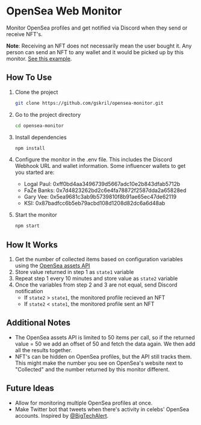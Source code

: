 # OpenSea Web Monitor
Monitor OpenSea profiles and get notified via Discord when they send or receive NFT's.  

**Note**: Receiving an NFT does not necessarily mean the user bought it. Any person can send an NFT to any wallet and it would be picked up by this monitor. [See this example](https://twitter.com/gregskril/status/1430585478399631361).
  
## How To Use
1. Clone the project
	```bash
	git clone https://github.com/gskril/opensea-monitor.git
	```

2. Go to the project directory
	```bash
	cd opensea-monitor
	```

3. Install dependencies
	```bash
	npm install
	```

4. Configure the monitor in the .env file. This includes the Discord Webhook URL and wallet information. Some influencer wallets to get you started are:
	- Logal Paul: 0xff0bd4aa3496739d5667adc10e2b843dfab5712b
	- FaZe Banks: 0x7d4823262bd2c6e4fa78872f2587dda2a65828ed
	- Gary Vee: 0x5ea9681c3ab9b5739810f8b91ae65ec47de62119
	- KSI: 0x87badfcc6b5eb79acbd108d1208d82dc6a6d48ab  
  
5. Start the monitor
	```bash
	npm start
	```
  
## How It Works
1. Get the number of collected items based on configuration variables using the [OpenSea assets API](https://docs.opensea.io/reference/getting-assets)
2. Store value returned in step 1 as `state1` variable
3. Repeat step 1 every 10 minutes and store value as `state2` variable
4. Once the variables from step 2 and 3 are not equal, send Discord notification
	- If `state2` > `state1`, the monitored profile recieved an NFT
	- If `state2` < `state1`, the monitored profile sent an NFT

## Additional Notes
- The OpenSea assets API is limited to 50 items per call, so if the returned value = 50 we add an offset of 50 and fetch the data again. We then add all the results together.
- NFT's can be hidden on OpenSea profiles, but the API still tracks them. This might make the number you see on OpenSea's website next to "Collected" and the number returned by this monitor different.

## Future Ideas
- Allow for monitoring multiple OpenSea profiles at once.
- Make Twitter bot that tweets when there's activity in celebs' OpenSea accounts. Inspired by [@BigTechAlert](https://twitter.com/bigtechalert).
